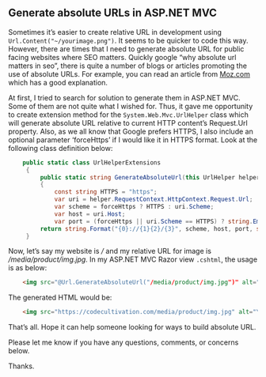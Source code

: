 ## Generate absolute URLs in ASP.NET MVC

Sometimes it’s easier to create relative URL in development using `Url.Content("~/yourimage.png")`. It seems to be quicker to code this way. However, there are times that I need to generate absolute URL for public facing websites where SEO matters. Quickly google “why absolute url matters in seo”, there is quite a number of blogs or articles promoting the use of absolute URLs. For example, you can read an article from [Moz.com](https://moz.com/blog/relative-vs-absolute-urls-whiteboard-friday) which has a good explanation.

At first, I tried to search for solution to generate them in ASP.NET MVC. Some of them are not quite what I wished for. Thus, it gave me opportunity to create extension method for the `System.Web.Mvc.UrlHelper` class which will generate absolute URL relative to current HTTP content’s Request.Url property. Also, as we all know that Google prefers HTTPS, I also include an optional parameter ‘forceHttps’ if I would like it in HTTPS format. Look at the following class definition below:

```csharp
    public static class UrlHelperExtensions
     {
         public static string GenerateAbsoluteUrl(this UrlHelper helper, string path, bool forceHttps = false)
         {
             const string HTTPS = "https";
             var uri = helper.RequestContext.HttpContext.Request.Url;
             var scheme = forceHttps ? HTTPS : uri.Scheme;
             var host = uri.Host;
             var port = (forceHttps || uri.Scheme == HTTPS) ? string.Empty : (uri.Port == 80 ? string.Empty : ":" + uri.Port);
         return string.Format("{0}://{1}{2}/{3}", scheme, host, port, string.IsNullOrEmpty(path) ? string.Empty : path.TrimStart('/')); }
     }
```

Now, let’s say my website is _/_ and my relative URL for image is _/media/product/img.jpg_. In my ASP.NET MVC Razor view `.cshtml`, the usage is as below:

```html
    <img src="@Url.GenerateAbsoluteUrl("/media/product/img.jpg")" alt="Your Image">
```

The generated HTML would be:

```html
    <img src="https://codecultivation.com/media/product/img.jpg" alt="Your Image">
```

That’s all. Hope it can help someone looking for ways to build absolute URL.

Please let me know if you have any questions, comments, or concerns below.

Thanks.